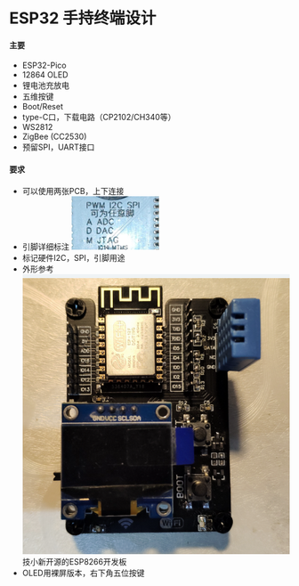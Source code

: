 # ESP32 手持终端设计


#### 主要

* ESP32-Pico
* 12864 OLED
* 锂电池充放电
* 五维按键
* Boot/Reset
* type-C口，下载电路（CP2102/CH340等）
* WS2812
* ZigBee (CC2530)
* 预留SPI，UART接口



#### 要求

* 可以使用两张PCB，上下连接
* 引脚详细标注 ![1669021703323](image/Req/1669021703323.png)
* 标记硬件I2C，SPI，引脚用途
* 外形参考 ![1669021817261](image/Req/1669021817261.png) 技小新开源的ESP8266开发板
* OLED用裸屏版本，右下角五位按键
